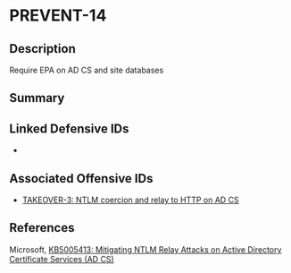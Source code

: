 # PREVENT-14

## Description
Require EPA on AD CS and site databases

## Summary


## Linked Defensive IDs
- 

## Associated Offensive IDs
- [TAKEOVER-3: NTLM coercion and relay to HTTP on AD CS](../../../attack-techniques/TAKEOVER/TAKEOVER-3/takeover-3_description.md)

## References
Microsoft, [KB5005413: Mitigating NTLM Relay Attacks on Active Directory Certificate Services (AD CS)](https://support.microsoft.com/en-us/topic/kb5005413-mitigating-ntlm-relay-attacks-on-active-directory-certificate-services-ad-cs-3612b773-4043-4aa9-b23d-b87910cd3429)
